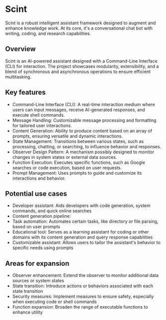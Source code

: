 # Scint

Scint is a robust intelligent assistant framework designed to augment and enhance knowledge work. At its core, it's a conversational chat bot with writing, coding, and research capabilities.
## Overview

Scint is an AI-powered assistant designed with a Command-Line Interface (CLI) for interaction. The project showcases modularity, extensibility, and a blend of synchronous and asynchronous operations to ensure efficient multitasking.

## Key features

- Command-Line Interface (CLI): A real-time interaction medium where users can input messages, receive AI-generated responses, and execute shell commands.
- Message Handling: Customizable message processing and formatting for tailored user interactions.
- Content Generation: Ability to produce content based on an array of prompts, ensuring versatile and dynamic interactions.
- State Management: Transitions between various states, such as processing, chatting, or searching, to influence behavior and responses.
- Observer Design Pattern: A mechanism possibly designed to monitor changes in system states or external data sources.
- Function Execution: Executes specific functions, such as Google searches or code execution, based on user requests.
- Prompt Management: Uses prompts to guide and customize its interactions and behavior.

## Potential use cases

- Developer assistant: Aids developers with code generation, system commands, and quick online searches
- Content generation pipeline:
- Task automation: Automates certain tasks, like directory or file parsing, based on user prompts
- Educational tool: Serves as a learning assistant for coding or other domains with its content generation and query response capabilities
- Customizable assistant: Allows users to tailor the assistant's behavior to specific needs using prompts

## Areas for expansion

- Observer enhancement: Extend the observer to monitor additional data sources or system states
- State transition: Introduce actions or behaviors associated with each state transition
- Security measures: Implement measures to ensure safety, especially when executing code or shell commands
- Function expansion: Broaden the range of executable functions to enhance utility

